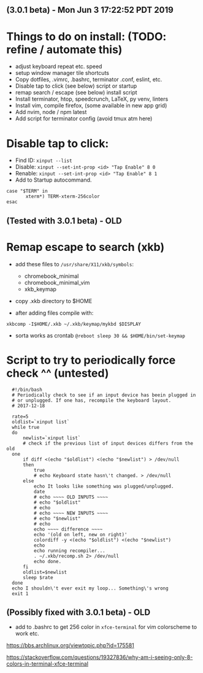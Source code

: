 (3.0.1 beta) - Mon Jun  3 17:22:52 PDT 2019
-------------------------------------------

# Things to do on install: (TODO: refine / automate this)

  - adjust keyboard repeat etc. speed
  - setup window manager tile shortcuts
  - Copy dotfiles, .vimrc, .bashrc, terminator .conf, eslint, etc.
  - Disable tap to click (see below) script or startup
  - remap search / escape (see below) install script
  - Install terminator, htop, speedcrunch, LaTeX, py venv, linters
  - Install vim, compile firefox, (some available in new app grid)
  - Add nvim, node / npm latest
  - Add script for terminator config (avoid tmux atm here)

# Disable tap to click:

  - Find ID: `xinput --list`
  - Disable: `xinput --set-int-prop <id> "Tap Enable" 8 0`
  - Renable: `xinput --set-int-prop <id> "Tap Enable" 8 1`
  - Add to Startup autocommand.

```
case "$TERM" in
       xterm*) TERM-xterm-256color
esac

```

(Tested with 3.0.1 beta) - OLD
------------------------------

# Remap escape to search (xkb)

- add these files to `/usr/share/X11/xkb/symbols`:
  - chromebook_minimal
  - chromebook_minimal_vim
  - xkb_keymap

- copy .xkb directory to $HOME

- after adding files compile with:

`xkbcomp -I$HOME/.xkb ~/.xkb/keymap/mykbd $DISPLAY`

- sorta works as crontab `@reboot sleep 30 && $HOME/bin/set-keymap`

# Script to try to periodically force check ^^ (untested)

```
  #!/bin/bash
  # Periodically check to see if an input device has beein plugged in
  # or unplugged. If one has, recompile the keyboard layout.
  # 2017-12-18

  rate=5
  oldlist=`xinput list`
  while true
  do
      newlist=`xinput list`
      # check if the previous list of input devices differs from the old
  one
      if diff <(echo "$oldlist") <(echo "$newlist") > /dev/null
      then
          true
          # echo Keyboard state hasn\'t changed. > /dev/null
      else
          echo It looks like something was plugged/unplugged.
          date
          # echo ~~~~ OLD INPUTS ~~~~
          # echo "$oldlist"
          # echo
          # echo ~~~~ NEW INPUTS ~~~~
          # echo "$newlist"
          # echo
          echo ~~~~ difference ~~~~
          echo '(old on left, new on right)'
          colordiff -y <(echo "$oldlist") <(echo "$newlist")
          echo
          echo running recompiler...
          . ~/.xkb/recomp.sh 2> /dev/null
          echo done.
      fi
      oldlist=$newlist
      sleep $rate
  done
  echo I shouldn\'t ever exit my loop... Something\'s wrong
  exit 1

```

(Possibly fixed with 3.0.1 beta) - OLD
---------------------------------------
- add to .bashrc to get 256 color in `xfce-terminal` for vim colorscheme to work etc.

https://bbs.archlinux.org/viewtopic.php?id=175581

https://stackoverflow.com/questions/19327836/why-am-i-seeing-only-8-colors-in-terminal-xfce-terminal


